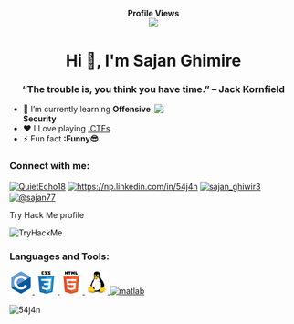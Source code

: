 <p align="center"> 
  <b>Profile Views</b><br>
  <img src="https://profile-counter.glitch.me/54J4N/count.svg"/>
</p>
<h1 align="center">Hi 👋, I'm Sajan Ghimire</h1>
<h3 align="center"> “The trouble is, you think you have time.” – Jack Kornfield </h3>

<img src="https://media.tenor.com/nf985lW6iawAAAAC/anonymous-hacker.gif" width=250  align="right" >

- 🌱 I’m currently learning **Offensive Security**
- ❤️ I Love playing [:CTFs](:CTFs)
- ⚡ Fun fact **:Funny😎**

<h3 align="left">Connect with me:</h3>
<p align="left">
<a href="https://twitter.com/QuietEcho18" target="blank"><img align="center" src="https://raw.githubusercontent.com/rahuldkjain/github-profile-readme-generator/master/src/images/icons/Social/twitter.svg" alt="QuietEcho18" height="30" width="40" /></a>
<a href="https://np.linkedin.com/in/54j4n" target="blank"><img align="center" src="https://raw.githubusercontent.com/rahuldkjain/github-profile-readme-generator/master/src/images/icons/Social/linked-in-alt.svg" alt="https://np.linkedin.com/in/54j4n" height="30" width="40" /></a>
<a href="https://instagram.com/sajan_ghiwir3" target="blank"><img align="center" src="https://raw.githubusercontent.com/rahuldkjain/github-profile-readme-generator/master/src/images/icons/Social/instagram.svg" alt="sajan_ghiwir3" height="30" width="40" /></a>
<a href="https://medium.com/@inksecghiwir3" target="blank"><img align="center" src="https://raw.githubusercontent.com/rahuldkjain/github-profile-readme-generator/master/src/images/icons/Social/medium.svg" alt="@sajan77" height="30" width="40" /></a>
</p>

Try Hack Me profile

<img src="https://tryhackme-badges.s3.amazonaws.com/.SajanGhimire..png" alt="TryHackMe">

<h3 align="left">Languages and Tools:</h3>
<p align="left"> <a href="https://www.cprogramming.com/" target="_blank" rel="noreferrer"> <img src="https://raw.githubusercontent.com/devicons/devicon/master/icons/c/c-original.svg" alt="c" width="40" height="40"/> </a> <a href="https://www.w3schools.com/css/" target="_blank" rel="noreferrer"> <img src="https://raw.githubusercontent.com/devicons/devicon/master/icons/css3/css3-original-wordmark.svg" alt="css3" width="40" height="40"/> </a> <a href="https://www.w3.org/html/" target="_blank" rel="noreferrer"> <img src="https://raw.githubusercontent.com/devicons/devicon/master/icons/html5/html5-original-wordmark.svg" alt="html5" width="40" height="40"/> </a> <a href="https://www.linux.org/" target="_blank" rel="noreferrer"> <img src="https://raw.githubusercontent.com/devicons/devicon/master/icons/linux/linux-original.svg" alt="linux" width="40" height="40"/> </a> <a href="https://www.mathworks.com/" target="_blank" rel="noreferrer"> <img src="https://upload.wikimedia.org/wikipedia/commons/2/21/Matlab_Logo.png" alt="matlab" width="40" height="40"/> </a> </p>

<p><img align="center" src="https://github-readme-streak-stats.herokuapp.com/?user=54j4n&" alt="54j4n" /></p>
